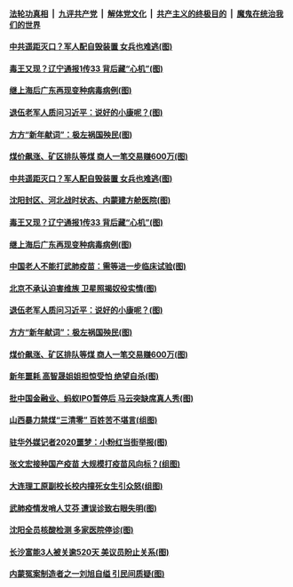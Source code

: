 ####  [法轮功真相](../../../../basic/blob/master/README.md?t=01041801) &nbsp;|&nbsp; [九评共产党](../../../../9ping.md/blob/master/README.md?t=01041801) &nbsp;|&nbsp; [解体党文化](../../../../jtdwh.md/blob/master/README.md?t=01041801)  &nbsp;|&nbsp; [共产主义的终极目的](../../../../gczydzjmd.md/blob/master/README.md?t=01041801) &nbsp;|&nbsp; [魔鬼在统治我们的世界](../../../../mgztzwmdsj.md/blob/master/README.md?t=01041801) 

#### [中共遥距灭口？军人配自毁装置 女兵也难逃(图)](../pages/p1/957958.md?t=01041801) 

#### [毒王又现？辽宁通报1传33 背后藏“心机”(图)](../pages/p1/957943.md?t=01041801) 

#### [继上海后广东再现变种病毒病例(图)](../pages/p1/957955.md?t=01041801) 

#### [退伍老军人质问习近平：说好的小康呢？(图)](../pages/p1/957897.md?t=01041801) 

#### [方方“新年献词”：极左祸国殃民(图)](../pages/p1/957864.md?t=01041801) 

#### [煤价飙涨、矿区排队等煤 商人一笔交易赚600万(图)](../pages/p1/957895.md?t=01041801) 

#### [中共遥距灭口？军人配自毁装置 女兵也难逃(图)](../pages/p1/957958.md?t=01041801) 

#### [沈阳封区、河北战时状态、内蒙建方舱医院(图)](../pages/p1/957979.md?t=01041801) 

#### [毒王又现？辽宁通报1传33 背后藏“心机”(图)](../pages/p1/957943.md?t=01041801) 

#### [继上海后广东再现变种病毒病例(图)](../pages/p1/957955.md?t=01041801) 

#### [中国老人不能打武肺疫苗：需等进一步临床试验(图)](../pages/p1/957932.md?t=01041801) 

#### [北京不承认迫害维族 卫星照揭奴役实情(图)](../pages/p1/957924.md?t=01041801) 

#### [退伍老军人质问习近平：说好的小康呢？(图)](../pages/p1/957897.md?t=01041801) 

#### [方方“新年献词”：极左祸国殃民(图)](../pages/p1/957864.md?t=01041801) 

#### [煤价飙涨、矿区排队等煤 商人一笔交易赚600万(图)](../pages/p1/957895.md?t=01041801) 

#### [新年噩耗 高智晟姐姐担惊受怕 绝望自杀(图)](../pages/p1/957873.md?t=01041801) 


#### [批中国金融业、蚂蚁IPO暂停后 马云突缺席真人秀(图)](../pages/p1/957867.md?t=01041801) 

#### [山西暴力禁煤“三清零” 百姓苦不堪言(组图)](../pages/p1/957821.md?t=01041801) 

#### [驻华外媒记者2020噩梦：小粉红当街举报(图)](../pages/p1/957837.md?t=01041801) 

#### [张文宏接种国产疫苗 大规模打疫苗风向标？(组图)](../pages/p1/957832.md?t=01041801) 

#### [大连理工原副校长校内撞死女生引众怒(组图)](../pages/p1/957827.md?t=01041801) 

#### [武肺疫情发哨人艾芬 遭误诊致右眼失明(图)](../pages/p1/957803.md?t=01041801) 

#### [沈阳全员核酸检测 多家医院停诊(图)](../pages/p1/957786.md?t=01041801) 

#### [长沙富能3人被关逾520天 美议员盼止关系(图)](../pages/p1/957759.md?t=01041801) 

#### [内蒙冤案制造者之一刘旭自缢 引民间质疑(图)](../pages/p1/957752.md?t=01041801) 

